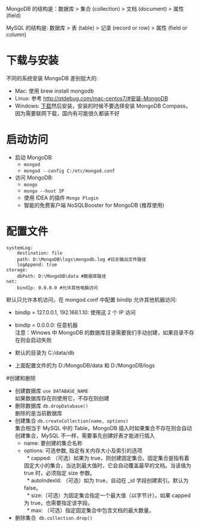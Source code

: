 MongoDB 的结构是：数据库 > 集合 (collection) > 文档 (document) >     属性 (field)

MySQL   的结构是: 数据库 > 表 (table) >       记录 (record or row) > 属性 (field or column)

# 下载与安装
不同的系统安装 MongoDB 差别挺大的:
*  Mac: 使用 brew install mongodb
*  Linux: 参考 <http://qtdebug.com/mac-centos7/#安装-MongoDB>
*  Windows: [下载](http://www.mongodb.org/downloads)然后安装，安装的时候不要选择安装 MongoDB Compass，因为需要联网下载，国内有可能很久都装不好
# 启动访问  
* 启动 MongoDB:  
  * ```mongod```  
  * ```mongod --config C:/etc/mongod.conf```  
* 访问 MongoDB:  
  * ```mongo```  
  * ```mongo --host IP```  
  * 使用 IDEA 的插件 ```Mongo Plugin```  
  * 智能的免费客户端 NoSQLBooster for MongoDB (推荐使用)  
# 配置文件
```
systemLog:
    destination: file
    path: D:\MongoDB\logs\mongodb.log #日志输出文件路径
    logAppend: true
storage:
    dbPath: D:\MongoDB\data #数据库路径
net:
    bindIp: 0.0.0.0 #允许其他电脑访问
```  
默认只允许本机访问，在 mongod.conf 中配置 bindIp 允许其他机器访问:

* bindIp = 127.0.0.1, 192.168.1.10: 使用这 2 个 IP 访问  
* bindIp = 0.0.0.0: 任意机器  
注意：Winows 中 MongoDB 的数据库目录需要我们手动创建，如果目录不存在则会启动失败

* 默认的目录为 C:/data/db
* 上面配置文件的为 D:/MongoDB/data 和 D:/MongoDB/logs

#创建和删除  
* 创建数据库 ```use DATABASE_NAME```  
如果数据库存在则使用它，不存在则创建  
* 删除数据库 ```db.dropDatabase()```  
删除的是当前数据库  
* 创建集合 ```db.createCollection(name, options)```  
集合相当于 MySQL 中的 Table，MongoDB 插入时如果集合不存在则会自动创建集合，MySQL 不一样，需要事先创建好表才能进行插入  
  * name: 要创建的集合名称  
  * options: 可选参数, 指定有关内存大小及索引的选项  
    * capped: （可选）如果为 true，则创建固定集合。固定集合是指有着固定大小的集合，当达到最大值时，它会自动覆盖最早的文档。当该值为 true 时，必须指定 size 参数。  
    * autoIndexId: （可选）如为 true，自动在 _id 字段创建索引。默认为 false。    
    * size:（可选）为固定集合指定一个最大值（以字节计）。如果 capped 为 true，也需要指定该字段。  
    * max: （可选）指定固定集合中包含文档的最大数量。
* 删除集合  ```db.collection.drop()```

 


